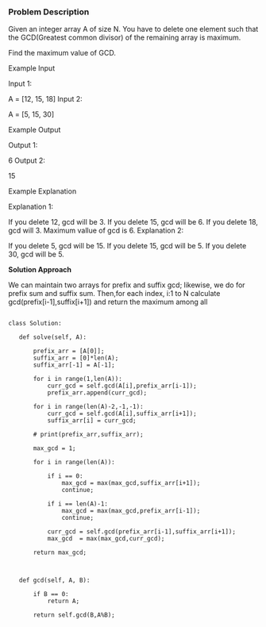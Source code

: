 ### Problem Description

Given an integer array A of size N. You have to delete one element such that the GCD(Greatest common divisor) of the remaining array is maximum.

Find the maximum value of GCD.

Example Input

Input 1:

 A = [12, 15, 18]
Input 2:

 A = [5, 15, 30]


Example Output

Output 1:

 6
Output 2:

 15


Example Explanation

Explanation 1:

 
 If you delete 12, gcd will be 3.
 If you delete 15, gcd will be 6.
 If you delete 18, gcd will 3.
 Maximum vallue of gcd is 6.
Explanation 2:

 If you delete 5, gcd will be 15.
 If you delete 15, gcd will be 5.
 If you delete 30, gcd will be 5.
 
 
 **Solution Approach**
 
We can maintain two arrays for prefix and suffix gcd; likewise, we do for prefix sum and suffix sum.
Then,for each index, i:1 to N calculate gcd(prefix[i-1],suffix[i+1]) and return the maximum among all
 
 ```
 
 class Solution:

    def solve(self, A):
        
        prefix_arr = [A[0]];
        suffix_arr = [0]*len(A);
        suffix_arr[-1] = A[-1];

        for i in range(1,len(A)):
            curr_gcd = self.gcd(A[i],prefix_arr[i-1]);
            prefix_arr.append(curr_gcd);
        
        for i in range(len(A)-2,-1,-1):
            curr_gcd = self.gcd(A[i],suffix_arr[i+1]);
            suffix_arr[i] = curr_gcd;
        
        # print(prefix_arr,suffix_arr);

        max_gcd = 1;

        for i in range(len(A)):
            
            if i == 0:
                max_gcd = max(max_gcd,suffix_arr[i+1]);
                continue;
            
            if i == len(A)-1:
                max_gcd = max(max_gcd,prefix_arr[i-1]);
                continue;
            
            curr_gcd = self.gcd(prefix_arr[i-1],suffix_arr[i+1]);
            max_gcd  = max(max_gcd,curr_gcd);
        
        return max_gcd;
    


    def gcd(self, A, B):

        if B == 0:
            return A;
        
        return self.gcd(B,A%B);

```

